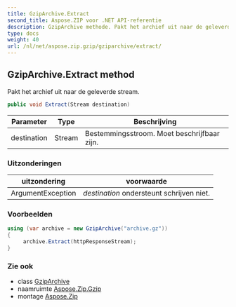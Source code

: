 ```yaml
---
title: GzipArchive.Extract
second_title: Aspose.ZIP voor .NET API-referentie
description: GzipArchive methode. Pakt het archief uit naar de geleverde stream.
type: docs
weight: 40
url: /nl/net/aspose.zip.gzip/gziparchive/extract/
---
```

## GzipArchive.Extract method

Pakt het archief uit naar de geleverde stream.

```csharp
public void Extract(Stream destination)
```

| Parameter | Type | Beschrijving |
| --- | --- | --- |
| destination | Stream | Bestemmingsstroom. Moet beschrijfbaar zijn. |

### Uitzonderingen

| uitzondering | voorwaarde |
| --- | --- |
| ArgumentException | *destination* ondersteunt schrijven niet. |

### Voorbeelden

```csharp
using (var archive = new GzipArchive("archive.gz"))
{
     archive.Extract(httpResponseStream);
}
```

### Zie ook

* class [GzipArchive](../)
* naamruimte [Aspose.Zip.Gzip](../../gziparchive/)
* montage [Aspose.Zip](../../../)


